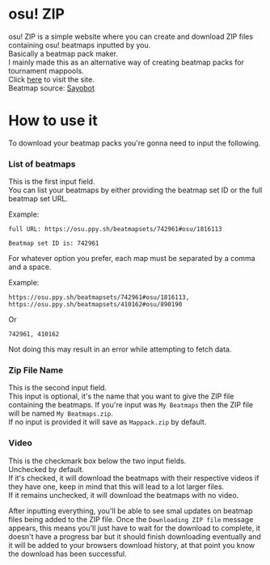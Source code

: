 # osu! ZIP

osu! ZIP is a simple website where you can create and download ZIP files containing osu! beatmaps inputted by you.\
Basically a beatmap pack maker.\
I mainly made this as an alternative way of creating beatmap packs for tournament mappools.\
Click [here](https://l-mario564.github.io/osu-ZIP/) to visit the site.\
Beatmap source: [Sayobot](https://osu.sayobot.cn/)

# How to use it

To download your beatmap packs you're gonna need to input the following. 

### List of beatmaps

This is the first input field.\
You can list your beatmaps by either providing the beatmap set ID or the full beatmap set URL.

Example:
```                           
full URL: https://osu.ppy.sh/beatmapsets/742961#osu/1816113

Beatmap set ID is: 742961
```
For whatever option you prefer, each map must be separated by a comma and a space.

Example:
```
https://osu.ppy.sh/beatmapsets/742961#osu/1816113, https://osu.ppy.sh/beatmapsets/410162#osu/890190
```
Or
```
742961, 410162
```
Not doing this may result in an error while attempting to fetch data.

### Zip File Name

This is the second input field.\
This input is optional, it's the name that you want to give the ZIP file containing the beatmaps. If you're input was `My Beatmaps` then the ZIP file will be named `My Beatmaps.zip`.\
If no input is provided it will save as `Mappack.zip` by default.

### Video

This is the checkmark box below the two input fields.\
Unchecked by default.\
If it's checked, it will download the beatmaps with their respective videos if they have one, keep in mind that this will lead to a lot larger files.\
If it remains unchecked, it will download the beatmaps with no video.

After inputting everything, you'll be able to see smal updates on beatmap files being added to the ZIP file. Once the `Downloading ZIP file` message appears, this means you'll just have to wait for the download to complete, it doesn't have a progress bar but it should finish downloading eventually and it will be added to your browsers download history, at that point you know the download has been successful.
